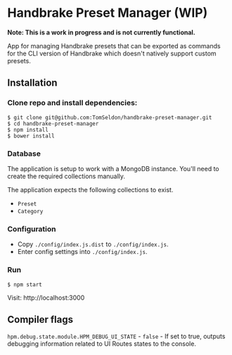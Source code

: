 # Handbrake Preset Manager (WIP)

**Note: This is a work in progress and is not currently functional.**

App for managing Handbrake presets that can be exported as commands
for the CLI version of Handbrake which doesn't natively support
custom presets.

## Installation

### Clone repo and install dependencies:

```shell
$ git clone git@github.com:TomSeldon/handbrake-preset-manager.git
$ cd handbrake-preset-manager
$ npm install
$ bower install
```

### Database

The application is setup to work with a MongoDB instance. You'll need to create
the required collections manually.

The application expects the following collections to exist.

* `Preset`
* `Category`

### Configuration

* Copy `./config/index.js.dist` to `./config/index.js`.
* Enter config settings into `./config/index.js`.

### Run

```shell
$ npm start
```

Visit: http://localhost:3000

## Compiler flags

`hpm.debug.state.module.HPM_DEBUG_UI_STATE` - `false` - If set to true, outputs
debugging information related to UI Routes states to the console.
